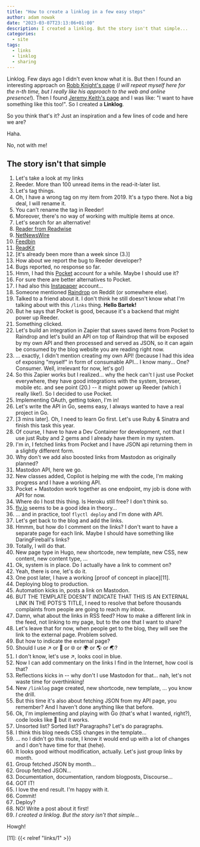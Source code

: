 ```yaml
---
title: "How to create a linklog in a few easy steps"
author: adam nowak
date: "2023-03-07T23:13:06+01:00"
description: I created a linklog. But the story isn't that simple...
categories:
  - site
tags:
  - links
  - linklog
  - sharing
---
```


Linklog. Few days ago I didn't even know what it is. But then I found an interesting approach on [Robb Knight's page][1] (_I will repeat myself here for the n-th time, but I really like his approach to the web and online presence!_). Then I found [Jeremy Keith's page][2] and I was like: "I want to have something like this too!". So I created a **Linklog**.

So you think that's it? Just an inspiration and a few lines of code and here we are?

Haha.

No, not with me!

## The story isn't that simple

1. Let's take a look at my links
2. Reeder. More than 100 unread items in the read-it-later list.
3. Let's tag things.
4. Oh, I have a wrong tag on my item from 2019. It's a typo there. Not a big deal, I will rename it.
5. You can't rename the tag in Reeder!
6. Moreover, there's no way of working with multiple items at once.
7. Let's search for an alternative!
8. [Reader from Readwise][3]
9. [NetNewsWire][4]
10. [Feedbin][5]
11. [ReadKit][6]
12. [it's already been more than a week since (3.)]
13. How about we report the bug to Reeder developer?
14. Bugs reported, no response so far.
15. Hmm, I had this [Pocket][7] account for a while. Maybe I should use it?
16. For sure there are better alternatives to Pocket.
17. I had also this [Instapaper][8] account...
18. Someone mentioned [Raindrop][9] on Reddit (or somewhere else).
19. Talked to a friend about it. I don't think he still doesn't know what I'm talking about with this `/links` thing. **Hello Bartek!**
20. But he says that Pocket is good, because it's a backend that might power up Reeder.
21. Something clicked.
22. Let's build an integration in Zapier that saves saved items from Pocket to Raindrop and let's build an API on top of Raindrop that will be exposed by my own API and then processed and served as JSON, so it can again be consumed by the blog website you are reading right now.
23. ... exactly, I didn't mention creating my own API! (because I had this idea of exposing "myself" in form of consumable API... I know many... One? Consumer. Well, irrelevant for now, let's go!)
24. So this Zapier works but I realized... why the heck can't I just use Pocket everywhere, they have good integrations with the system, browser, mobile etc. and see point (20.) -- it might power up Reeder (which I really like!). So I decided to use Pocket.
25. Implementing OAuth, getting token, I'm in!
26. Let's write the API in Go, seems easy, I always wanted to have a real project in Go.
27. [3 mins later]. Oh, I need to learn Go first. Let's use Ruby & Sinatra and finish this task this year.
28. Of course, I have to have a Dev Container for development, not that I use just Ruby and 2 gems and I already have them in my system.
29. I'm in, I fetched links from Pocket and I have JSON api returning them in a slightly different form.
30. Why don't we add also boosted links from Mastodon as originally planned?
31. Mastodon API, here we go.
32. New classes added, Copilot is helping me with the code, I'm making progress and I have a working API.
33. Pocket + Mastodon work together as one endpoint, my job is done with API for now.
34. Where do I host this thing. Is Heroku still free? I don't think so.
35. [fly.io][10] seems to be a good idea in theory...
36. ... and in practice, too! `flyctl deploy` and I'm done with API.
37. Let's get back to the blog and add the links.
38. Hmmm, but how do I comment on the links? I don't want to have a separate page for each link. Maybe I should have something like DaringFireball's links?
39. Totally, I will do that.
40. New page type in Hugo, new shortcode, new template, new CSS, new content, new content type, ...
41. Ok, system is in place. Do I actually have a link to comment on?
42. Yeah, there is one, let's do it.
43. One post later, I have a working [proof of concept in place][11].
44. Deploying blog to production.
45. Automation kicks in, posts a link on Mastodon.
46. BUT THE TEMPLATE DOESN'T INDICATE THAT THIS IS AN EXTERNAL LINK IN THE POTS'S TITLE, I need to resolve that before thousands complaints from people are going to reach my inbox.
47. Damn, what about the links in RSS feed? How to make a different link in the feed, not linking to my page, but to the one that I want to share?
48. Let's leave that for now, when people get to the blog, they will see the link to the external page. Problem solved.
49. But how to indicate the external page?
50. Should I use ↗️ or 🔗 or 🌐 or 🌍 or 🌎 or 🌏?
51. I don't know, let's use ↗️, looks cool in blue.
52. Now I can add commentary on the links I find in the Internet, how cool is that?
53. Reflections kicks in -- why don't I use Mastodon for that... nah, let's not waste time for overthinking!
54. New `/linklog` page created, new shortcode, new template, ... you know the drill.
55. But this time it's also about fetching JSON from my API page, you remember? And I haven't done anything like that before.
56. Ok, I'm implementing and playing with Go (that's what I wanted, right?), code looks like 💩 but it works.
57. Unsorted list? Sorted list? Paragraphs? Let's do paragraphs.
58. I think this blog needs CSS changes in the template...
59. ... no I didn't go this route, I know it would end up with a lot of changes and I don't have time for that (hehe).
60. It looks good without modification, actually. Let's just group links by month.
61. Group fetched JSON by month...
62. Group fetched JSON...
63. Documentation, documentation, random blogposts, Discourse...
64. GOT IT!
65. I love the end result. I'm happy with it.
66. Commit!
67. Deploy?
68. NO! Write a post about it first!
69. _I created a linklog. But the story isn't that simple..._

Howgh!

[1]: https://rknight.me/micro/boosts/
[2]: https://adactio.com/links/
[3]: https://readwise.io/read
[4]: https://netnewswire.com/
[5]: https://feedbin.com/
[6]: https://readkitapp.com/
[7]: https://getpocket.com/
[8]: https://www.instapaper.com/
[9]: https://raindrop.io/
[10]: https://fly.io/

[11]: {{< relref "links/1" >}}
